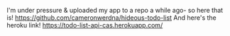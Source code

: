 I'm under pressure & uploaded my app to a repo a while ago- so here that is!  https://github.com/cameronwerdna/hideous-todo-list
And here's the heroku link!  https://todo-list-api-cas.herokuapp.com/


